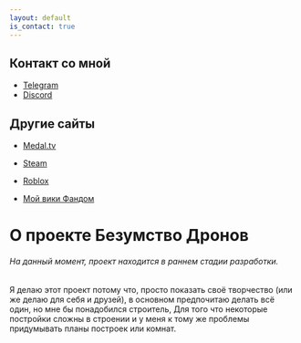 ```yaml
---
layout: default
is_contact: true
---
```


## Контакт со мной

* [Telegram](https://t.me/Glebun08)
* [Discord](https://discordapp.com/users/805832764438872135)

## Другие сайты

* [Medal.tv](https://medal.tv/ru/u/Gleb_Lisovskiy2008?invite=ur-MSx5SnosMjg1NzMzNjY0LA)
* [Steam](https://steamcommunity.com/id/Glebun08)
* [Roblox](https://www.roblox.com/users/3574577262/profile)

* [Мой вики Фандом](https://the-madness-of-drones.fandom.com/ru/wiki/The_Madness_of_Drones_%D0%92%D0%B8%D0%BA%D0%B8)


# О проекте Безумство Дронов
###### На данный момент, проект находится в раннем стадии разработки.
Я делаю этот проект потому что, просто показать своё творчество (или же делаю для себя и друзей), в основном предпочитаю делать всё один, но мне бы понадобился строитель,
Для того что некоторые постройки сложны в строении и у меня к тому же проблемы придумывать планы построек или комнат. 
######
